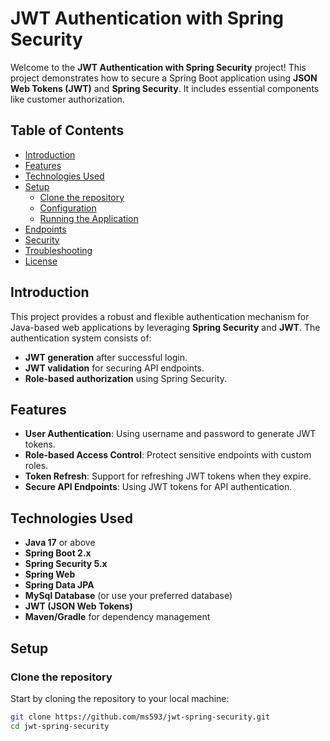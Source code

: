 # JWT Authentication with Spring Security

Welcome to the **JWT Authentication with Spring Security** project! This project demonstrates how to secure a Spring Boot application using **JSON Web Tokens (JWT)** and **Spring Security**. It includes essential components like customer authorization.

## Table of Contents

- [Introduction](#introduction)
- [Features](#features)
- [Technologies Used](#technologies-used)
- [Setup](#setup)
  - [Clone the repository](#clone-the-repository)
  - [Configuration](#configuration)
  - [Running the Application](#running-the-application)
- [Endpoints](#endpoints)
- [Security](#security)
- [Troubleshooting](#troubleshooting)
- [License](#license)

## Introduction

This project provides a robust and flexible authentication mechanism for Java-based web applications by leveraging **Spring Security** and **JWT**. The authentication system consists of:

- **JWT generation** after successful login.
- **JWT validation** for securing API endpoints.
- **Role-based authorization** using Spring Security.

## Features

- **User Authentication**: Using username and password to generate JWT tokens.
- **Role-based Access Control**: Protect sensitive endpoints with custom roles.
- **Token Refresh**: Support for refreshing JWT tokens when they expire.
- **Secure API Endpoints**: Using JWT tokens for API authentication.

## Technologies Used

- **Java 17** or above
- **Spring Boot 2.x**
- **Spring Security 5.x**
- **Spring Web**
- **Spring Data JPA**
- **MySql Database** (or use your preferred database)
- **JWT (JSON Web Tokens)**
- **Maven/Gradle** for dependency management

## Setup

### Clone the repository

Start by cloning the repository to your local machine:

```bash
git clone https://github.com/ms593/jwt-spring-security.git
cd jwt-spring-security

